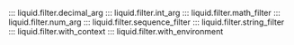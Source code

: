 ::: liquid.filter.decimal_arg
::: liquid.filter.int_arg
::: liquid.filter.math_filter
::: liquid.filter.num_arg
::: liquid.filter.sequence_filter
::: liquid.filter.string_filter
::: liquid.filter.with_context
::: liquid.filter.with_environment
